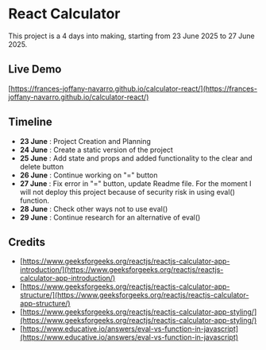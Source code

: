 # React Calculator

This project is a 4 days into making, starting from 23 June 2025 to 27 June 2025.

## Live Demo
[https://frances-joffany-navarro.github.io/calculator-react/](https://frances-joffany-navarro.github.io/calculator-react/)
## Timeline
- **23 June** : Project Creation and Planning 
- **24 June** : Create a static version of the project
- **25 June** : Add state and props and added functionality to the clear and delete button
- **26 June** : Continue working on "=" button
- **27 June** : Fix error in "=" button, update Readme file. For the moment I will not deploy this project because of security risk in using eval() function.
- **28 June** : Check other ways not to use eval()
- **29 June** : Continue research for an alternative of eval()
## Credits
- [https://www.geeksforgeeks.org/reactjs/reactjs-calculator-app-introduction/](https://www.geeksforgeeks.org/reactjs/reactjs-calculator-app-introduction/)
- [https://www.geeksforgeeks.org/reactjs/reactjs-calculator-app-structure/](https://www.geeksforgeeks.org/reactjs/reactjs-calculator-app-structure/)
- [https://www.geeksforgeeks.org/reactjs/reactjs-calculator-app-styling/](https://www.geeksforgeeks.org/reactjs/reactjs-calculator-app-styling/)
- [https://www.educative.io/answers/eval-vs-function-in-javascript](https://www.educative.io/answers/eval-vs-function-in-javascript)
